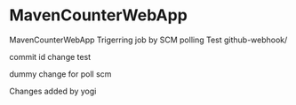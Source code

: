 # MavenCounterWebApp
MavenCounterWebApp
Trigerring job by SCM polling Test
github-webhook/

commit id change
test

dummy change for poll scm

Changes added by yogi



